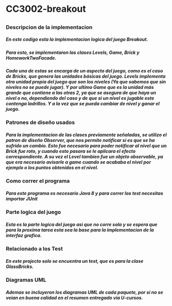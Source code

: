# CC3002-breakout

##

### Descripcion de la implementacion  
##### En este codigo esta la implementacion logica del juego Breakout.
##### Para esto, se implementaron las clases Levels, Game, Brick y HomeworkTwoFacade.  
##### Cada una de estas se encarga de un aspecto del juego, como es el caso de Bricks, que genera las unidades básicas del juego. Levels implementa otra unidad propia del juego que son los niveles (Ya que sabemos que sin niveles no se puede jugar). Y por ultimo Game que es la unidad más grande que contiene a las otras 2, ya que se asegura de que haya un nivel o no, dependiendo del caso y de que si un nivel es jugable este contenga ladrillos. Y a la vez que se pueda cambiar de nivel y ganar el juego.   



### Patrones de diseño usados
##### Para la implementacion de las clases previamente señaladas, se utilizo el patron de diseño Observer, que nos permite notificar si es que se ha sufrido un cambio. Esto fue necesario para poder notificar al nivel que un Brick fue roto, y cuando esto pasara se le aplicara el efecto correspondiente. A su vez el Level tambien fue un objeto observable, ya que era necesario avisarle a game cuando se acababa el nivel por ejemplo o los puntos obtenidos en el nivel.

### Como correr el programa
##### Para este programa es necesario Java 8 y para correr los test necesitas importar JUnit   

### Parte logica del juego
##### Esta es la parte logica del juego asi que no corre sola y se espera que para la proxima tarea esta sea la base para la implementacion de la interfaz grafica. 

### Relacionado a los Test
##### En este projecto solo se encuentra un test, que es para la clase GlassBricks.

### Diagramas UML
##### Ademas se incluyeron los diagramas UML de cada paquete, por si no se veian en buena calidad en el resumen entregado via U-cursos. 